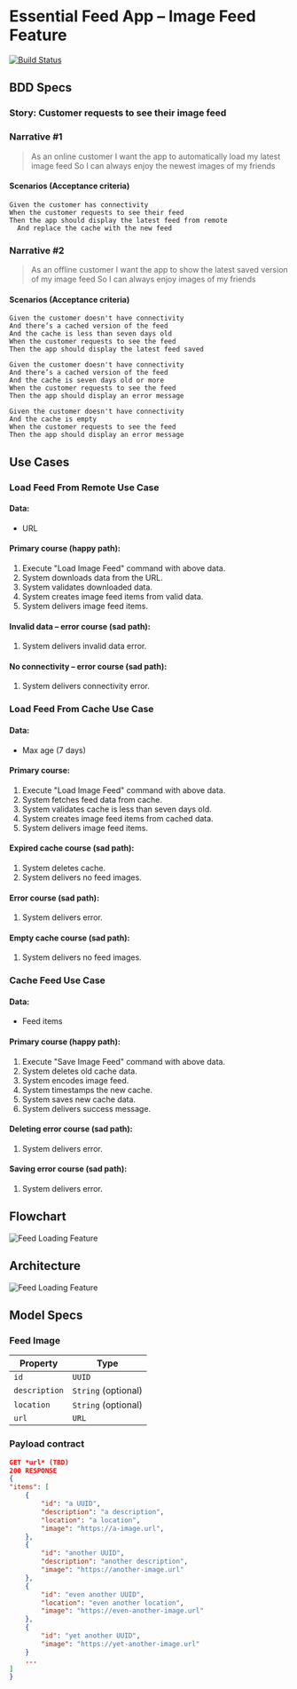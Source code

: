 # Essential Feed App – Image Feed Feature

[![Build Status](https://app.travis-ci.com/jfebrian/EssentialFeed.svg?branch=main)](https://app.travis-ci.com/jfebrian/EssentialFeed)

## BDD Specs

### Story: Customer requests to see their image feed

### Narrative #1

> As an online customer
> I want the app to automatically load my latest image feed
> So I can always enjoy the newest images of my friends

#### Scenarios (Acceptance criteria)

```gherkin
Given the customer has connectivity
When the customer requests to see their feed
Then the app should display the latest feed from remote
  And replace the cache with the new feed
```

### Narrative #2

> As an offline customer
> I want the app to show the latest saved version of my image feed
> So I can always enjoy images of my friends

#### Scenarios (Acceptance criteria)

```gherkin
Given the customer doesn't have connectivity
And there’s a cached version of the feed
And the cache is less than seven days old
When the customer requests to see the feed
Then the app should display the latest feed saved
```

```gherkin
Given the customer doesn't have connectivity
And there’s a cached version of the feed
And the cache is seven days old or more
When the customer requests to see the feed
Then the app should display an error message
```

```gherkin
Given the customer doesn't have connectivity
And the cache is empty
When the customer requests to see the feed
Then the app should display an error message
```

## Use Cases

### Load Feed From Remote  Use Case

#### Data:

- URL

#### Primary course (happy path):

1. Execute "Load Image Feed" command with above data.
2. System downloads data from the URL.
3. System validates downloaded data.
4. System creates image feed items from valid data.
5. System delivers image feed items.

#### Invalid data – error course (sad path):

1. System delivers invalid data error.

#### No connectivity – error course (sad path):

1. System delivers connectivity error.

### Load Feed From Cache Use Case

#### Data:

- Max age (7 days)

#### Primary course:

1. Execute "Load Image Feed" command with above data.
2. System fetches feed data from cache.
3. System validates cache is less than seven days old.
4. System creates image feed items from cached data.
5. System delivers image feed items.

#### Expired cache course (sad path):

1. System deletes cache.
2. System delivers no feed images.

#### Error course (sad path):

1. System delivers error.

#### Empty cache course (sad path):

1. System delivers no feed images.

### Cache Feed Use Case

#### Data:

- Feed items

#### Primary course (happy path):

1. Execute "Save Image Feed" command with above data.
2. System deletes old cache data.
3. System encodes image feed.
4. System timestamps the new cache.
5. System saves new cache data.
6. System delivers success message.

#### Deleting error course (sad path):

1. System delivers error.

#### Saving error course (sad path):

1. System delivers error.

## Flowchart

![Feed Loading Feature](feed_flowchart.png)

## Architecture

![Feed Loading Feature](feed_architecture.png)

## Model Specs

### Feed Image

| Property      | Type                |
| ------------- | ------------------- |
| `id`          | `UUID`              |
| `description` | `String` (optional) |
| `location`    | `String` (optional) |
| `url`    | `URL`               |

### Payload contract

```json
GET *url* (TBD)
200 RESPONSE
{
"items": [
    {
        "id": "a UUID",
        "description": "a description",
        "location": "a location",
        "image": "https://a-image.url",
    },
    {
        "id": "another UUID",
        "description": "another description",
        "image": "https://another-image.url"
    },
    {
        "id": "even another UUID",
        "location": "even another location",
        "image": "https://even-another-image.url"
    },
    {
        "id": "yet another UUID",
        "image": "https://yet-another-image.url"
    }
    ...
]
}
```
